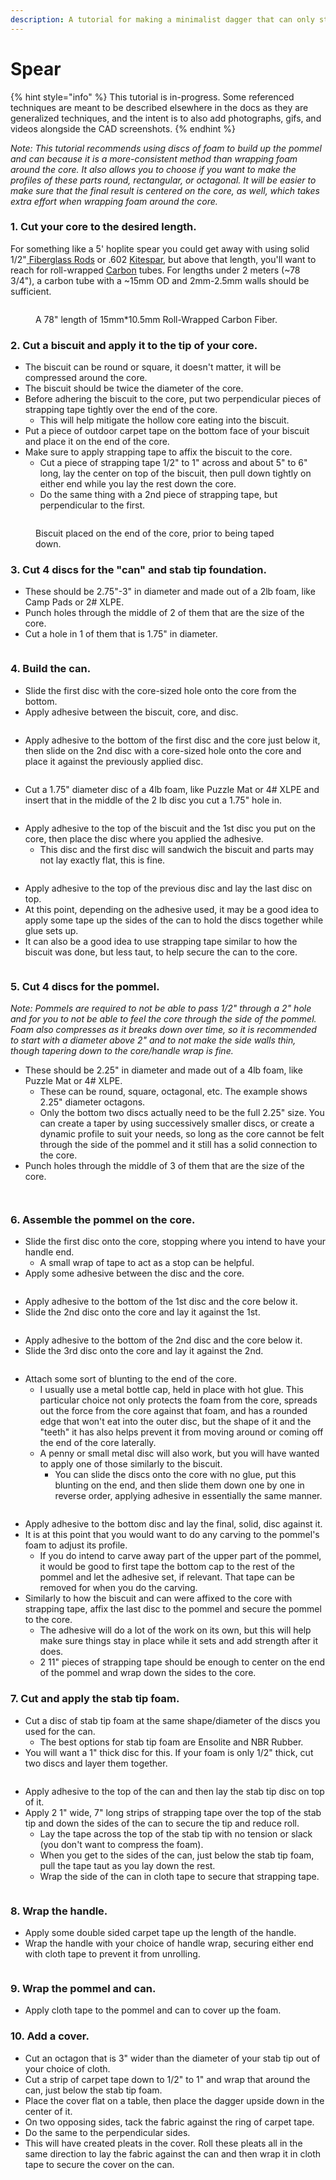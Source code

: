 ```yaml
---
description: A tutorial for making a minimalist dagger that can only stab.
---
```


# Spear

{% hint style="info" %}
This tutorial is in-progress. Some referenced techniques are meant to be described elsewhere in the docs as they are generalized techniques, and the intent is to also add photographs, gifs, and videos alongside the CAD screenshots.&#x20;
{% endhint %}

_Note: This tutorial recommends using discs of foam to build up the pommel and can because it is a more-consistent method than wrapping foam around the core. It also allows you to choose if you want to make the profiles of these parts round, rectangular, or octagonal. It will be easier to make sure that the final result is centered on the core, as well, which takes extra effort when wrapping foam around the core._

### 1. Cut your core to the desired length.

For something like a 5' hoplite spear you could get away with using solid 1/2"[ Fiberglass Rods](https://docs.foamdom.com/materials/cores#fiberglass-rods) or .602 [Kitespar](https://docs.foamdom.com/materials/cores#fiberglass-tubes), but above that length, you'll want to reach for roll-wrapped [Carbon](https://docs.foamdom.com/materials/cores#carbon) tubes. For lengths under 2 meters (\~78 3/4"), a carbon tube with a \~15mm OD and 2mm-2.5mm walls should be sufficient.

<figure><img src="../../.gitbook/assets/image (29).png" alt=""><figcaption><p>A 78" length of 15mm*10.5mm Roll-Wrapped Carbon Fiber.</p></figcaption></figure>

### 2. Cut a biscuit and apply it to the tip of your core.

* The biscuit can be round or square, it doesn't matter, it will be compressed around the core.
* The biscuit should be twice the diameter of the core.
* Before adhering the biscuit to the core, put two perpendicular pieces of strapping tape tightly over the end of the core.
  * This will help mitigate the hollow core eating into the biscuit.
* Put a piece of outdoor carpet tape on the bottom face of your biscuit and place it on the end of the core.
* Make sure to apply strapping tape to affix the biscuit to the core.
  * Cut a piece of strapping tape 1/2" to 1" across and about 5" to 6" long, lay the center on top of the biscuit, then pull down tightly on either end while you lay the rest down the core.
  * Do the same thing with a 2nd piece of strapping tape, but perpendicular to the first.

<figure><img src="../../.gitbook/assets/image (24).png" alt=""><figcaption><p>Biscuit placed on the end of the core, prior to being taped down.</p></figcaption></figure>

### 3. Cut 4 discs for the "can" and stab tip foundation.

* These should be 2.75"-3" in diameter and made out of a 2lb foam, like Camp Pads or 2# XLPE.
* Punch holes through the middle of 2 of them that are the size of the core.
* Cut a hole in 1 of them that is 1.75" in diameter.

<figure><img src="../../.gitbook/assets/image (19).png" alt=""><figcaption></figcaption></figure>

### 4. Build the can.

* Slide the first disc with the core-sized hole onto the core from the bottom.&#x20;
* Apply adhesive between the biscuit, core, and disc.

<figure><img src="../../.gitbook/assets/image (22).png" alt=""><figcaption></figcaption></figure>

* Apply adhesive to the bottom of the first disc and the core just below it, then slide on the 2nd disc with a core-sized hole onto the core and place it against the previously applied disc.

<figure><img src="../../.gitbook/assets/image (23).png" alt=""><figcaption></figcaption></figure>

* Cut a 1.75" diameter disc of a 4lb foam, like Puzzle Mat or 4# XLPE and insert that in the middle of the 2 lb disc you cut a 1.75" hole in.

<figure><img src="../../.gitbook/assets/image.png" alt=""><figcaption></figcaption></figure>

* Apply adhesive to the top of the biscuit and the 1st disc you put on the core, then place the disc where you applied the adhesive.
  * This disc and the first disc will sandwich the biscuit and parts may not lay exactly flat, this is fine.&#x20;

<figure><img src="../../.gitbook/assets/image (1).png" alt=""><figcaption></figcaption></figure>

* Apply adhesive to the top of the previous disc and lay the last disc on top.
* At this point, depending on the adhesive used, it may be a good idea to apply some tape up the sides of the can to hold the discs together while glue sets up.
* It can also be a good idea to use strapping tape similar to how the biscuit was done, but less taut, to help secure the can to the core.

<figure><img src="../../.gitbook/assets/image (2).png" alt=""><figcaption></figcaption></figure>

### 5. Cut 4 discs for the pommel.

_Note: Pommels are required to not be able to pass 1/2" through a 2" hole and for you to not be able to feel the core through the side of the pommel. Foam also compresses as it breaks down over time, so it is recommended to start with a diameter above 2" and to not make the side walls thin, though tapering down to the core/handle wrap is fine._

* These should be 2.25" in diameter and made out of a 4lb foam, like Puzzle Mat or 4# XLPE.
  * These can be round, square, octagonal, etc. The example shows 2.25" diameter octagons.
  * Only the bottom two discs actually need to be the full 2.25" size. You can create a taper by using successively smaller discs, or create a dynamic profile to suit your needs, so long as the core cannot be felt through the side of the pommel and it still has a solid connection to the core.
* Punch holes through the middle of 3 of them that are the size of the core.

<figure><img src="../../.gitbook/assets/image (3).png" alt=""><figcaption></figcaption></figure>

<figure><img src="../../.gitbook/assets/image (5).png" alt=""><figcaption></figcaption></figure>

### 6. Assemble the pommel on the core.

* Slide the first disc onto the core, stopping where you intend to have your handle end.
  * A small wrap of tape to act as a stop can be helpful.
* Apply some adhesive between the disc and the core.

<figure><img src="../../.gitbook/assets/image (6).png" alt=""><figcaption></figcaption></figure>

* Apply adhesive to the bottom of the 1st disc and the core below it.
* Slide the 2nd disc onto the core and lay it against the 1st.

<figure><img src="../../.gitbook/assets/image (7).png" alt=""><figcaption></figcaption></figure>

* Apply adhesive to the bottom of the 2nd disc and the core below it.
* Slide the 3rd disc onto the core and lay it against the 2nd.

<figure><img src="../../.gitbook/assets/image (8).png" alt=""><figcaption></figcaption></figure>

* Attach some sort of blunting to the end of the core.
  * I usually use a metal bottle cap, held in place with hot glue. This particular choice not only protects the foam from the core, spreads out the force from the core against that foam, and has a rounded edge that won't eat into the outer disc, but the shape of it and the "teeth" it has also helps prevent it from moving around or coming off the end of the core laterally.
  * A penny or small metal disc will also work, but you will have wanted to apply one of those similarly to the biscuit.
    * You can slide the discs onto the core with no glue, put this blunting on the end, and then slide them down one by one in reverse order, applying adhesive in essentially the same manner.

<figure><img src="../../.gitbook/assets/image (10).png" alt=""><figcaption></figcaption></figure>

* Apply adhesive to the bottom disc and lay the final, solid, disc against it.&#x20;
* It is at this point that you would want to do any carving to the pommel's foam to adjust its profile.&#x20;
  * If you do intend to carve away part of the upper part of the pommel, it would be good to first tape the bottom cap to the rest of the pommel and let the adhesive set, if relevant. That tape can be removed for when you do the carving.&#x20;
* Similarly to how the biscuit and can were affixed to the core with strapping tape, affix the last disc to the pommel and secure the pommel to the core.
  * The adhesive will do a lot of the work on its own, but this will help make sure things stay in place while it sets and add strength after it does.
  * 2 11" pieces of strapping tape should be enough to center on the end of the pommel and wrap down the sides to the core.



### 7. Cut and apply the stab tip foam.

* Cut a disc of stab tip foam at the same shape/diameter of the discs you used for the can.
  * The best options for stab tip foam are Ensolite and NBR Rubber.
* You will want a 1" thick disc for this. If your foam is only 1/2" thick, cut two discs and layer them together.

<figure><img src="../../.gitbook/assets/image (14).png" alt=""><figcaption></figcaption></figure>

* Apply adhesive to the top of the can and then lay the stab tip disc on top of it.
* Apply 2 1" wide, 7" long strips of strapping tape over the top of the stab tip and down the sides of the can to secure the tip and reduce roll.
  * Lay the tape across the top of the stab tip with no tension or slack (you don't want to compress the foam).
  * When you get to the sides of the can, just below the stab tip foam, pull the tape taut as you lay down the rest.
  * Wrap the side of the can in cloth tape to secure that strapping tape.

<figure><img src="../../.gitbook/assets/image (15).png" alt=""><figcaption></figcaption></figure>

### 8. Wrap the handle.

* Apply some double sided carpet tape up the length of the handle.
* Wrap the handle with your choice of handle wrap, securing either end with cloth tape to prevent it from unrolling.

<figure><img src="../../.gitbook/assets/image (16).png" alt=""><figcaption></figcaption></figure>

### 9. Wrap the pommel and can.

* Apply cloth tape to the pommel and can to cover up the foam.

### 10. Add a cover.

* Cut an octagon that is 3" wider than the diameter of your stab tip out of your choice of cloth.
* Cut a strip of carpet tape down to 1/2" to 1" and wrap that around the can, just below the stab tip foam.
* Place the cover flat on a table, then place the dagger upside down in the center of it.
* On two opposing sides, tack the fabric against the ring of carpet tape.&#x20;
* Do the same to the perpendicular sides.
* This will have created pleats in the cover. Roll these pleats all in the same direction to lay the fabric against the can and then wrap it in cloth tape to secure the cover on the can.

<figure><img src="../../.gitbook/assets/image (17).png" alt=""><figcaption></figcaption></figure>

